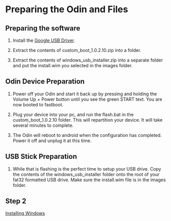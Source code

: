 # Preparing the Odin and Files

## Preparing the software

1. Install the [Google USB Driver](https://developer.android.com/studio/run/win-usb).

2. Extract the contents of custom_boot_1.0.2.10.zip into a folder.

3. Extract the contents of windows_usb_installer.zip into a separate folder and put the install.wim you selected in the images folder.

## Odin Device Preparation

1. Power off your Odin and start it back up by pressing and holding the Volume Up + Power button until you see the green START text. You are now booted to fastboot.

2. Plug your device into your pc, and run the flash.bat in the custom_boot_1.0.2.10 folder. This will repartition your device. It will take several minutes to complete.

3. The Odin will reboot to android when the configuration has completed. Power it off and unplug it at this time.

## USB Stick Preparation

1. While that is flashing is the perfect time to setup your USB drive. Copy the contents of the windows_usb_installer folder onto the root of your fat32 formatted USB drive. Make sure the install.wim file is in the images folder.

## Step 2

[Installing Windows](https://github.com/ProjectValhalla/OdinMultiBootGuides/edit/main/pages/installing_windows)
